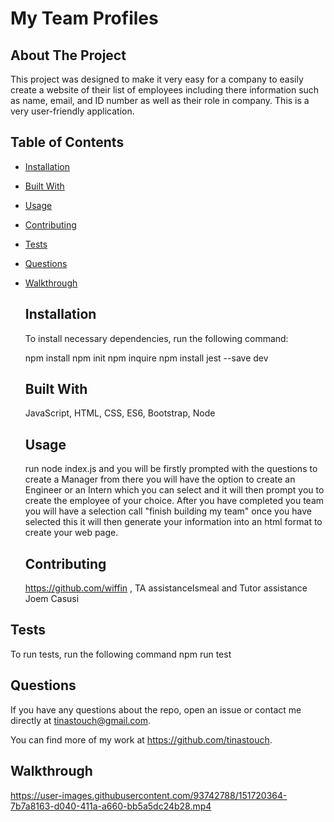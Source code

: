 # My Team Profiles
  

  ## About The Project

  This project was designed to make it very easy for a company to easily create a website of their list of employees including there information such as name, email, and ID number as well as their role in company. This is a very user-friendly application. 


  ## Table of Contents

  * [Installation](#installation)

  * [Built With](#languages)
  
  * [Usage](#usage)

  * [Contributing](#contributing)

  * [Tests](#tests)

  * [Questions](#questions)

* [Walkthrough](#walkthrough)

  ## Installation

  To install necessary dependencies, run the following command:
  
  npm install
  npm init
  npm inquire
  npm install jest  --save dev

  ## Built With

  JavaScript,
  HTML,
  CSS,
  ES6,
  Bootstrap,
  Node

  ## Usage

  run node index.js and you will be firstly prompted with the questions to create a Manager from there you will have the option to create an Engineer or an Intern which you can select and it will then prompt you to create the employee of your choice. After you have completed you team you will have a selection call "finish building my team" once you have selected this it will then generate your information into an html format to create your web page.

  

  ## Contributing

  https://github.com/wiffin , 
  TA assistanceIsmeal and 
  Tutor assistance Joem Casusi

## Tests

To run tests, run the following command 
  npm run test
 

## Questions

If you have any questions about the repo, open an issue or contact me directly at
tinastouch@gmail.com. 

You can find more of my work at https://github.com/tinastouch.

## Walkthrough




https://user-images.githubusercontent.com/93742788/151720364-7b7a8163-d040-411a-a660-bb5a5dc24b28.mp4


